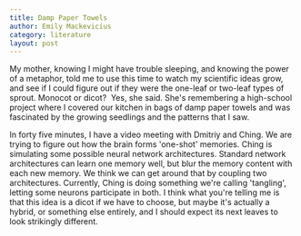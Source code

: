 ```yaml
---
title: Damp Paper Towels
author: Emily Mackevicius
category: literature
layout: post
---
```


My mother, knowing I might have trouble sleeping, and knowing the power of a metaphor, told me to use this time to watch my scientific ideas grow, and see if I could figure out if they were the one-leaf or two-leaf types of sprout. Monocot or dicot?  Yes, she said. She's remembering a high-school project where I covered our kitchen in bags of damp paper towels and was fascinated by the growing seedlings and the patterns that I saw.

In forty five minutes, I have a video meeting with Dmitriy and Ching. We are trying to figure out how the brain forms 'one-shot' memories. Ching is simulating some possible neural network architectures. Standard network architectures can learn one memory well, but blur the memory content with each new memory. We think we can get around that by coupling two architectures. Currently, Ching is doing something we're calling 'tangling', letting some neurons participate in both. I think what you're telling me is that this idea is a dicot if we have to choose, but maybe it's actually a hybrid, or something else entirely, and I should expect its next leaves to look strikingly different.
